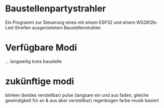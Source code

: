 # Baustellenpartystrahler
Ein Programm zur Steuerung eines mit einem ESP32 und einem WS2812b-Led-Streifen ausgerüstetem Baustellenstrahler.

# Verfügbare Modi
...
langweilig
kreis
baustelle

# zukünftige modi
blinken (beides verstellbar)
pulse (langsam ein und aus faden, gleiche gewindigkeit für an & aus aber verstellbar)
regenbogen farbe
musik basiert

